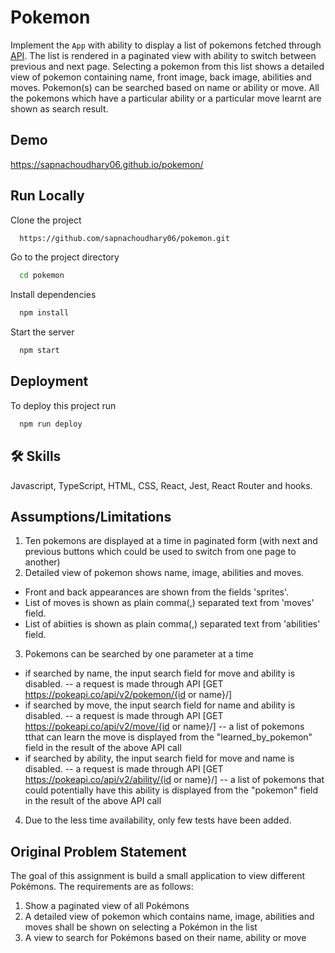 # Pokemon

Implement the `App` with ability to display a list of pokemons fetched through [API](https://pokeapi.co/). The list is rendered in a paginated view with ability to switch between previous and next page. Selecting a pokemon from this list shows a detailed view of pokemon containing name, front image, back image, abilities and moves. Pokemon(s) can be searched based on name or ability or move. All the pokemons which have a particular ability or a particular move learnt are shown as search result.

## Demo

https://sapnachoudhary06.github.io/pokemon/

## Run Locally

Clone the project

```bash
  https://github.com/sapnachoudhary06/pokemon.git
```

Go to the project directory

```bash
  cd pokemon
```

Install dependencies

```bash
  npm install
```

Start the server

```bash
  npm start
```

## Deployment

To deploy this project run

```bash
  npm run deploy
```

## 🛠 Skills
Javascript, TypeScript, HTML, CSS, React, Jest, React Router and hooks.

## Assumptions/Limitations

1. Ten pokemons are displayed at a time in paginated form (with next and previous buttons which could be used to switch from one page to another)
2. Detailed view of pokemon shows name, image, abilities and moves.
  - Front and back appearances are shown from the fields 'sprites'.
  - List of moves is shown as plain comma(,) separated text from 'moves' field.
  - List of abiities is shown as plain comma(,) separated text from 'abilities' field.
3. Pokemons can be searched by one parameter at a time
  - if searched by name, the input search field for move and ability is disabled.
    -- a request is made through API [GET https://pokeapi.co/api/v2/pokemon/{id or name}/]
  - if searched by move, the input search field for name and ability is disabled.
    -- a request is made through API [GET https://pokeapi.co/api/v2/move/{id or name}/]
    -- a list of pokemons tthat can learn the move is displayed from the "learned_by_pokemon" field in the result of the above API call
  - if searched by ability, the input search field for move and name is disabled.
    -- a request is made through API [GET https://pokeapi.co/api/v2/ability/{id or name}/]
    -- a list of pokemons that could potentially have this ability is displayed from the "pokemon" field in the result of the above API call
4. Due to the less time availability, only few tests have been added.


## Original Problem Statement

The goal of this assignment is build a small application to view different Pokémons. The requirements are as follows:
1. Show a paginated view of all Pokémons
2. A detailed view of pokemon which contains name, image, abilities and moves shall be shown on selecting a Pokémon in the list
3. A view to search for Pokémons based on their name, ability or move
